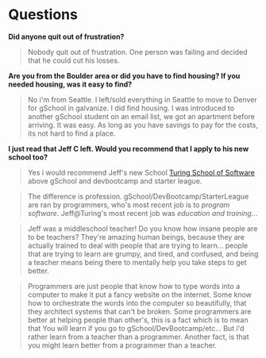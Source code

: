# Questions

**Did anyone quit out of frustration?**
> Nobody quit out of frustration. One person was failing and decided that he could cut his losses.

**Are you from the Boulder area or did you have to find housing? If you needed housing, was it easy to find?**
> No i'm from Seattle. I left/sold everything in Seattle to move to Denver for gSchool in galvanize. I did find housing. I was introduced to another gSchool student on an email list, we got an apartment before arriving. It was easy. As long as you have savings to pay for the costs, its not hard to find a place.

**I just read that Jeff C left. Would you recommend that I apply to his new school too?**
> Yes i would recommend Jeff's new School [Turing School of Software](http://turing.io) above gSchool and devbootcamp and starter league.

> The difference is profession. gSchool/DevBootcamp/StarterLeague are ran by programmers, who's most recent job is to *program software*. Jeff@Turing's most recent job was *education and training*...

> Jeff was a middleschool teacher! Do you know how insane people are to be teachers? They're amazing human beings, because they are actually trained to deal with people that are trying to learn... people that are trying to learn are grumpy, and tired, and confused, and being a teacher means being there to mentally help you take steps to get better.

> Programmers are just people that know how to type words into a computer to make it put a fancy website on the internet. Some know how to orchestrate the words into the computer so beautifully, that they architect systems that can't be broken. Some programmers are better at helping people than other's, this is a fact which is to mean that You will learn if you go to gSchool/DevBootcamp/etc... But i'd rather learn from a teacher than a programmer. Another fact, is that you might learn better from a programmer than a teacher.
